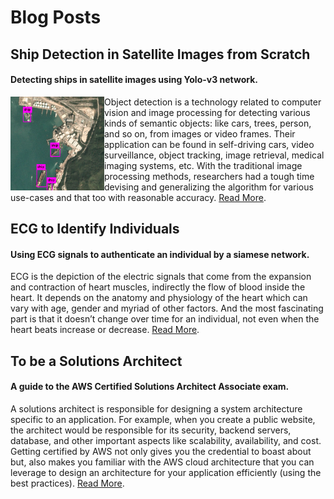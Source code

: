# Blog Posts

## Ship Detection in Satellite Images from Scratch
#### Detecting ships in satellite images using Yolo-v3 network.

<div>
<img src="img/blog_ship.png" width="150px" float="left" align="left"/> <p align="left">Object detection is a technology related to computer vision and image processing for detecting various kinds of semantic objects: like cars, trees, person, and so on, from images or video frames. Their application can be found in self-driving cars, video surveillance, object tracking, image retrieval, medical imaging systems, etc. With the traditional image processing methods, researchers had a tough time devising and generalizing the algorithm for various use-cases and that too with reasonable accuracy. <a href="https://medium.com/intel-software-innovators/ship-detection-in-satellite-images-from-scratch-849ccfcc3072">Read More</a>.</p>
</div>

## ECG to Identify Individuals
#### Using ECG signals to authenticate an individual by a siamese network.

ECG is the depiction of the electric signals that come from the expansion and contraction of heart muscles, indirectly the flow of blood inside the heart. It depends on the anatomy and physiology of the heart which can vary with age, gender and myriad of other factors. And the most fascinating part is that it doesn’t change over time for an individual, not even when the heart beats increase or decrease. [Read More](https://medium.com/intel-software-innovators/ecg-to-identify-individuals-from-data-to-deployment-74cce404f9f0).

## To be a Solutions Architect
#### A guide to the AWS Certified Solutions Architect Associate exam.

A solutions architect is responsible for designing a system architecture specific to an application. For example, when you create a public website, the architect would be responsible for its security, backend servers, database, and other important aspects like scalability, availability, and cost. Getting certified by AWS not only gives you the credential to boast about but, also makes you familiar with the AWS cloud architecture that you can leverage to design an architecture for your application efficiently (using the best practices). [Read More](https://medium.com/@amanag.11/to-be-a-solutions-architect-3990135ac2fe).
